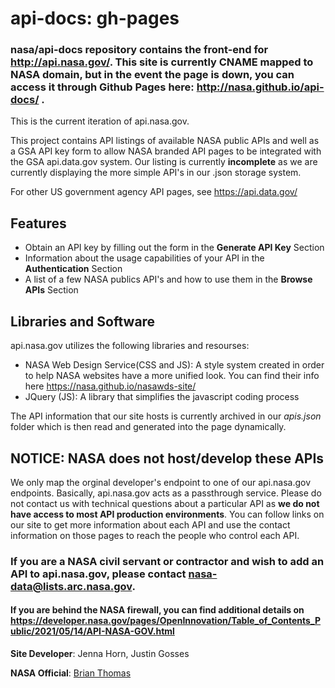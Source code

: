 # api-docs: gh-pages

### nasa/api-docs repository contains the front-end for http://api.nasa.gov/. This site is currently CNAME mapped to NASA domain, but in the event the page is down, you can access it through Github Pages here: http://nasa.github.io/api-docs/ .

This is the current iteration of api.nasa.gov.

This project contains API listings of available NASA public APIs and well as a GSA API key form to allow NASA branded API pages to be integrated with the GSA api.data.gov system. Our listing is currently **incomplete** as we are currently displaying the more simple API's in our .json storage system.

For other US government agency API pages, see https://api.data.gov/

## Features

* Obtain an API key by filling out the form in the **Generate API Key** Section
* Information about the usage capabilities of your API in the **Authentication** Section
* A list of a few NASA publics API's and how to use them in the **Browse APIs** Section


## Libraries and Software

api.nasa.gov utilizes the following libraries and resourses:

* NASA Web Design Service(CSS and JS): A style system created in order to help NASA websites have a more unified look. You can find their info here https://nasa.github.io/nasawds-site/
* JQuery (JS): A library that simplifies the javascript coding process

The API information that our site hosts is currently archived in our *apis.json* folder which is then read and generated into the page dynamically.

## NOTICE: NASA does not host/develop these APIs
We only map the orginal developer's endpoint to one of our api.nasa.gov endpoints. Basically, api.nasa.gov acts as a passthrough service. Please do not contact us with technical questions about a particular API as <b> we do not have access to most API production environments</b>. You can follow links on our site to get more information about each API and use the contact information on those pages to reach the people who control each API.

### If you are a NASA civil servant or contractor and wish to add an API to api.nasa.gov, please contact <a href="mailto.nasa-data@lists.arc.nasa.gov">nasa-data@lists.arc.nasa.gov</a>. 
#### If you are behind the NASA firewall, you can find additional details on https://developer.nasa.gov/pages/OpenInnovation/Table_of_Contents_Public/2021/05/14/API-NASA-GOV.html

**Site Developer**: Jenna Horn, Justin Gosses

**NASA Official**: <a href="mailto.Brian.a.Thomas@nasa.gov">Brian Thomas</a>
